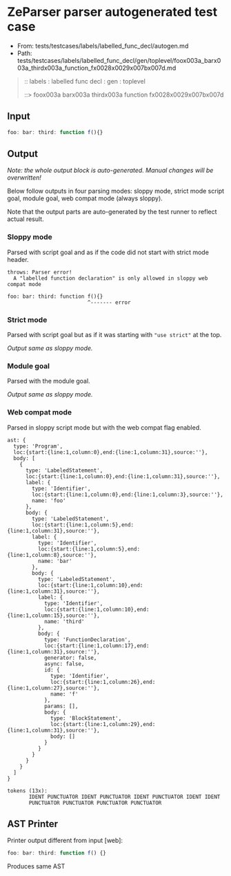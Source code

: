# ZeParser parser autogenerated test case

- From: tests/testcases/labels/labelled_func_decl/autogen.md
- Path: tests/testcases/labels/labelled_func_decl/gen/toplevel/foox003a_barx003a_thirdx003a_function_fx0028x0029x007bx007d.md

> :: labels : labelled func decl : gen : toplevel
>
> ::> foox003a barx003a thirdx003a function fx0028x0029x007bx007d

## Input


`````js
foo: bar: third: function f(){}
`````

## Output

_Note: the whole output block is auto-generated. Manual changes will be overwritten!_

Below follow outputs in four parsing modes: sloppy mode, strict mode script goal, module goal, web compat mode (always sloppy).

Note that the output parts are auto-generated by the test runner to reflect actual result.

### Sloppy mode

Parsed with script goal and as if the code did not start with strict mode header.

`````
throws: Parser error!
  A "labelled function declaration" is only allowed in sloppy web compat mode

foo: bar: third: function f(){}
                          ^------- error
`````

### Strict mode

Parsed with script goal but as if it was starting with `"use strict"` at the top.

_Output same as sloppy mode._

### Module goal

Parsed with the module goal.

_Output same as sloppy mode._

### Web compat mode

Parsed in sloppy script mode but with the web compat flag enabled.

`````
ast: {
  type: 'Program',
  loc:{start:{line:1,column:0},end:{line:1,column:31},source:''},
  body: [
    {
      type: 'LabeledStatement',
      loc:{start:{line:1,column:0},end:{line:1,column:31},source:''},
      label: {
        type: 'Identifier',
        loc:{start:{line:1,column:0},end:{line:1,column:3},source:''},
        name: 'foo'
      },
      body: {
        type: 'LabeledStatement',
        loc:{start:{line:1,column:5},end:{line:1,column:31},source:''},
        label: {
          type: 'Identifier',
          loc:{start:{line:1,column:5},end:{line:1,column:8},source:''},
          name: 'bar'
        },
        body: {
          type: 'LabeledStatement',
          loc:{start:{line:1,column:10},end:{line:1,column:31},source:''},
          label: {
            type: 'Identifier',
            loc:{start:{line:1,column:10},end:{line:1,column:15},source:''},
            name: 'third'
          },
          body: {
            type: 'FunctionDeclaration',
            loc:{start:{line:1,column:17},end:{line:1,column:31},source:''},
            generator: false,
            async: false,
            id: {
              type: 'Identifier',
              loc:{start:{line:1,column:26},end:{line:1,column:27},source:''},
              name: 'f'
            },
            params: [],
            body: {
              type: 'BlockStatement',
              loc:{start:{line:1,column:29},end:{line:1,column:31},source:''},
              body: []
            }
          }
        }
      }
    }
  ]
}

tokens (13x):
       IDENT PUNCTUATOR IDENT PUNCTUATOR IDENT PUNCTUATOR IDENT IDENT
       PUNCTUATOR PUNCTUATOR PUNCTUATOR PUNCTUATOR
`````


## AST Printer

Printer output different from input [web]:

````js
foo: bar: third: function f() {}
````

Produces same AST
